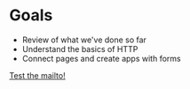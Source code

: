 # Goals

* Review of what we've done so far
* Understand the basics of HTTP
* Connect pages and create apps with forms

<a href="mailto:b-eng@kellogg.northwestern.edu">Test the mailto!</a>

